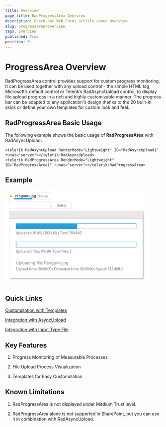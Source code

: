 ```yaml
---
title: Overview
page_title: RadProgressArea Overview
description: Check our Web Forms article about Overview.
slug: progressarea/overview
tags: overview
published: True
position: 0
---
```


# ProgressArea Overview

RadProgressArea control provides support for custom progress monitoring. It can be used together with any upload control - the simple HTML tag, Microsoft’s default control or Telerik’s RadAsyncUpload control, to display file upload progress in a rich and highly customizable manner. The progress bar can be adapted to any application's design thanks to the 20 built-in skins or define your own templates for custom look and feel.

## RadProgressArea Basic Usage

The following example shows the basic usage of **RadProgressArea** with RadAsyncUpload:

````ASPNET
<telerik:RadAsyncUpload RenderMode="Lightweight" ID="RadAsyncUpload1" runat="server"></telerik:RadAsyncUpload>
<telerik:RadProgressArea RenderMode="Lightweight" ID="RadProgressArea1" runat="server"></telerik:RadProgressArea>			
````



## Example
![progress-area](images/progress_area.png)

## Quick Links

[Customization with Templates](https://demos.telerik.com/aspnet-ajax/progressarea/examples/progresstemplate/defaultcs.aspx)

[Integration with AsyncUpload](https://demos.telerik.com/aspnet-ajax/progressarea/examples/asyncuploadintegration/defaultcs.aspx)

[Integration with Input Type File](https://demos.telerik.com/aspnet-ajax/progressarea/examples/inputtypefileintegration/defaultcs.aspx)

## Key Features

1. Progress Monitoring of Measurable Processes

2. File Upload Process Visualization

3. Templates for Easy Customization

## Known Limitations

1. RadProgressArea is not displayed under Medium Trust level.

2. RadProgressArea alone is not supported in SharePoint, but you can use it in combination with RadAsyncUpload.
